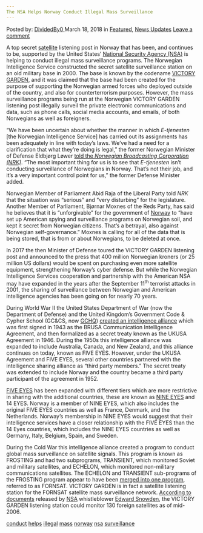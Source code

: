 ```yaml
---
The NSA Helps Norway Conduct Illegal Mass Surveillance
---
```

<article class="post-listing post-25088 post type-post status-publish format-standard has-post-thumbnail hentry 
 tag-conduct tag-helps tag-illegal tag-mass tag-norway tag-nsa tag-surveillance">
<div class="post-inner">
<span>Posted by: <a href="https://www.deepdotweb.com/author/dividedby0/" title="">DividedBy0 </a></span>
<span>March 18, 2018</span>
<span>in <a href="https://www.deepdotweb.com/category/deepdot-news/" rel="category tag">Featured</a>, <a href="https://www.deepdotweb.com/category/news-updates/" rel="category tag">News Updates</a></span>
<span><a href="https://www.deepdotweb.com/2018/03/18/nsa-helps-norway-conduct-illegal-mass-surveillance/#respond">Leave a comment</a></span>


<p>A top secret <a href="https://www.deepdotweb.com/2017/07/21/researchers-crack-satellite-phone-encryption-with-new-attack/">satellite</a> listening post in Norway that has been, and continues to be, supported by the United States’ <a href="https://www.deepdotweb.com/2017/12/24/nsa-leak-reveals-program-spies-contents-americans-communications/">National Security Agency (NSA)</a> is helping to conduct illegal mass surveillance programs. The Norwegian Intelligence Service constructed the secret satellite surveillance station on an old military base in 2000. The base is known by the codename <a href="https://theintercept.com/2018/03/01/norway-nsa-victory-garden-surveillance/">VICTORY GARDEN</a>, and it was claimed that the base had been created for the purpose of supporting the Norwegian armed forces who deployed outside of the country, and also for counterterrorism purposes. However, the mass surveillance programs being run at the Norwegian VICTORY GARDEN listening post illegally surveil the private electronic communications and data, such as phone calls, social media accounts, and emails, of both Norwegians as well as foreigners.</p>
<p>“We have been uncertain about whether the manner in which <em>E-tjenesten</em> [the Norwegian Intelligence Service] has carried out its assignments has been adequately in line with today’s laws. We’ve had a need for a clarification that what they’re doing is legal,” the former Norwegian Minister of Defense Eldbjørg Løwer <a href="https://translate.google.com/translate?sl=auto&amp;tl=en&amp;js=y&amp;prev=_t&amp;hl=en&amp;ie=UTF-8&amp;u=https%3A%2F%2Fwww.nrk.no%2Fdokumentar%2Fxl%2Fantennene-som-samler-inn-data-om-norske-borgere-1.13881286&amp;edit-text=&amp;act=url">told the </a><a href="https://translate.google.com/translate?sl=auto&amp;tl=en&amp;js=y&amp;prev=_t&amp;hl=en&amp;ie=UTF-8&amp;u=https%3A%2F%2Fwww.nrk.no%2Fdokumentar%2Fxl%2Fantennene-som-samler-inn-data-om-norske-borgere-1.13881286&amp;edit-text=&amp;act=url"><em>Norwegian Broadcasting Corporation (NRK)</em></a>. “The most important thing for us is to see that <em>E-tjenesten</em> isn’t conducting surveillance of Norwegians in Norway. That’s not their job, and it’s a very important control point for us,” the former Defense Minister added.</p>
<p>Norwegian Member of Parliament Abid Raja of the Liberal Party told <em>NRK</em> that the situation was “serious” and “very disturbing” for the legislature. Another Member of Parliament, Bjørnar Moxnes of the Reds Party, has said he believes that it is “unforgivable” for the government of <a href="https://www.deepdotweb.com/tag/norway/">Norway</a> to “have set up American spying and surveillance programs on Norwegian soil, and kept it secret from Norwegian citizens. That’s a betrayal, also against Norwegian self-governance.” Moxnes is calling for all of the data that is being stored, that is from or about Norwegians, to be deleted at once.</p>
<p>In 2017 the then Minister of Defense toured the VICTORY GARDEN listening post and announced to the press that 400 million Norwegian kroners (or 25 million US dollars) would be spent on purchasing even more satellite equipment, strengthening Norway’s cyber defense. But while the Norwegian Intelligence Services cooperation and partnership with the American NSA may have expanded in the years after the September 11<sup>th</sup> terrorist attacks in 2001, the sharing of surveillance between Norwegian and American intelligence agencies has been going on for nearly 70 years.</p>
<p>During World War II the United States Department of War (now the Department of Defense) and the United Kingdom’s Government Code &amp; Cypher School (GC&amp;CS, now <a href="https://www.deepdotweb.com/tag/gchq/">GCHQ</a>) <a href="https://en.wikipedia.org/wiki/Nine_Eyes_(signals_intelligence)">created an intelligence alliance</a> which was first signed in 1943 as the BRUSA Communication Intelligence Agreement, and then formalized as a secret treaty known as the UKUSA Agreement in 1946. During the 1950s this intelligence alliance was expanded to include Australia, Canada, and New Zealand, and this alliance continues on today, known as FIVE EYES. However, under the UKUSA Agreement and FIVE EYES, several other countries partnered with the intelligence sharing alliance as “third party members.” The secret treaty was extended to include Norway and the country became a third party participant of the agreement in 1952.</p>
<p><a href="https://www.deepdotweb.com/2017/07/17/australian-government-officials-call-weakening-encryption/">FIVE EYES</a> has been expanded with different tiers which are more restrictive in sharing with the additional countries, these are known as <a href="http://cphpost.dk/news/international/denmark-is-one-of-the-nsas-9-eyes.html">NINE EYES</a> and 14 EYES. Norway is a member of NINE EYES, which also includes the original FIVE EYES countries as well as France, Denmark, and the Netherlands. Norway’s membership in NINE EYES would suggest that their intelligence services have a closer relationship with the FIVE EYES than the 14 Eyes countries, which includes the NINE EYES countries as well as Germany, Italy, Belgium, Spain, and Sweden.</p>
<p>During the Cold War this intelligence alliance created a program to conduct global mass surveillance on satellite signals. This program is known as FROSTING and had two subprograms, TRANSIENT, which monitored Soviet and military satellites, and ECHELON, which monitored non-military communications satellites. The ECHELON and TRANSIENT sub-programs of the FROSTING program appear to have been <a href="http://www.duncancampbell.org/content/nsa-yes-there-echelon-system">merged into one program</a>, referred to as FORNSAT. VICTORY GARDEN is in fact a satellite listening station for the FORNSAT satellite mass surveillance network. <a href="https://theintercept.com/snowden-sidtoday/4389929-norwegian-us-conference-held-at-ft-meade-and/">According to documents</a> released by <a href="https://www.deepdotweb.com/tag/nsa/">NSA</a> whistleblower <a href="https://www.deepdotweb.com/tag/edward/">Edward Snowden</a>, the VICTORY GARDEN listening station could monitor 130 foreign satellites as of mid-2006.</p>
</div>
<a href="https://www.deepdotweb.com/tag/conduct/" rel="tag">conduct</a> <a href="https://www.deepdotweb.com/tag/helps/" rel="tag">helps</a> <a href="https://www.deepdotweb.com/tag/illegal/" rel="tag">illegal</a> <a href="https://www.deepdotweb.com/tag/mass/" rel="tag">mass</a> <a href="https://www.deepdotweb.com/tag/norway/" rel="tag">norway</a> <a href="https://www.deepdotweb.com/tag/nsa/" rel="tag">nsa</a> <a href="https://www.deepdotweb.com/tag/surveillance/" rel="tag">surveillance</a></span> <span style="display:none" class="updated">2018-03-18<a href="https://www.deepdotweb.com/author/dividedby0/" title="Posts by DividedBy0" rel="author">DividedBy0</a></strong></div>

